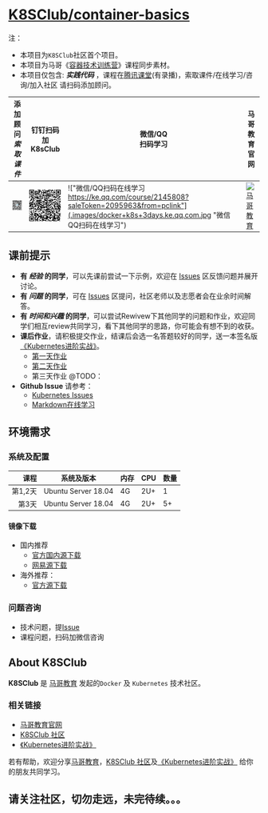 #  [K8SClub/container-basics](https://github.com/K8SClub/container-basics)

注：
* 本项目为`K8SClub`社区首个项目。
* 本项目为马哥《[容器技术训练营](https://ke.qq.com/course/2145808?saleToken=2095963&from=pclink)》课程同步素材。
* 本项目仅包含: _**实践代码**_ ，课程在[腾讯课堂](https://ke.qq.com/course/2145808?saleToken=2095963&from=pclink)(有录播)，索取课件/在线学习/咨询/加入社区 请扫码添加顾问。

|添加顾问<br/> _索取课件_ |钉钉扫码<br/>加K8sClub|微信/QQ<br/>扫码学习|马哥教育<br/>官网|
|---|---|---|---|
|![alt "添加顾问索取课件"](.images/handou.jpg "添加顾问索取课件")|![alt "也可钉钉搜索 K8SClub 加群"](.images/DingTalk.png "扫码加入钉钉群")|!["微信/QQ扫码在线学习 https://ke.qq.com/course/2145808?saleToken=2095963&from=pclink"](.images/docker+k8s+3days.ke.qq.com.jpg "微信QQ扫码在线学习")|<a href="http://www.magedu.com/" title="马哥教育"><img src="http://www.magedu.com/wp-content/uploads/2018/12/2018122312035677.png?s=container-basics" width = "120" alt="马哥教育" /></a>|

## 课前提示

* **有 _经验_ 的同学**，可以先课前尝试一下示例，欢迎在 [Issues](https://github.com/K8SClub/container-basics/issues) 区反馈问题并展开讨论。
* **有 _问题_ 的同学**，可在 [Issues](https://github.com/K8SClub/container-basics/issues) 区提问，社区老师以及志愿者会在业余时间解答。
* **有 _时间和兴趣_ 的同学**，可以尝试Rewivew下其他同学的问题和作业，欢迎同学们相互review共同学习，看下其他同学的思路，你可能会有想不到的收获。
* **课后作业**，请积极提交作业，结课后会选一名答题较好的同学，送一本签名版[《Kubernetes进阶实战》](https://union-click.jd.com/jdc?e=&p=AyIGZRhaHQsbBVUcXhMyEgRQHV0VAxY3EUQDS10iXhBeGlcJDBkNXg9JHU4YDk5ER1xOGRNLGEEcVV8BXURFUFdfC0RVU1JRUy1OVxUBFwFTG1oRMkFfC1MGZn5uZBUYMH5Jc3cIclMQHFQLWStaJQITBlYfUhYBFgRlK1sSMkRpVRpaFAMTAlQfWCUDIgdREl0RBBAOUB1YEwMiAFUSa11cVkwNdQxWWkZYACtrJQEiN2UbaxYyUGlVGlsQVxYDVEtSFQQXAFNJCxYHEAdcTAsdBhFTBRMLEDIQBlQfUg%3D%3D)。
    * [第一天作业](https://github.com/K8SClub/container-basics/issues/2)
    * [第二天作业](https://github.com/K8SClub/container-basics/issues/5)
    * 第三天作业 @TODO：
* **Github Issue** 请参考：
    * [Kubernetes Issues](https://github.com/kubernetes/kubernetes/issues)
    * [Markdown在线学习](http://www.mdeditor.com/)
    
## 环境需求

### 系统及配置

|课程|系统及版本|内存|CPU|数量|
|----:|-------|---|----|----|
|第1,2天|Ubuntu Server 18.04|4G|2U+|1|
|第3天|Ubuntu Server 18.04|4G|2U+|5+|

#### 镜像下载
* 国内推荐
    * [官方国内源下载](https://cn.ubuntu.com/download)
    * [网易源下载](http://mirrors.163.com/ubuntu-releases/18.04/ubuntu-18.04.4-live-server-amd64.iso)
* 海外推荐：
    * [官方源下载](https://mirrors.melbourne.co.uk/ubuntu-releases/18.04.4/ubuntu-18.04.4-live-server-amd64.iso)

### 问题咨询

* 技术问题，提[Issue](https://github.com/K8SClub/container-basics/issues)
* 课程问题，扫码加微信咨询

## About K8SClub

**K8SClub** 是 [马哥教育](http://www.magedu.com/) 发起的`Docker` 及 `Kubernetes` 技术社区。

### 相关链接

* [马哥教育官网](http://www.magedu.com/)
* [K8SClub 社区](https://github.com/K8SClub)
* [《Kubernetes进阶实战》](https://union-click.jd.com/jdc?e=&p=AyIGZRhaHQsbBVUcXhMyEgRQHV0VAxY3EUQDS10iXhBeGlcJDBkNXg9JHU4YDk5ER1xOGRNLGEEcVV8BXURFUFdfC0RVU1JRUy1OVxUBFwFTG1oRMkFfC1MGZn5uZBUYMH5Jc3cIclMQHFQLWStaJQITBlYfUhYBFgRlK1sSMkRpVRpaFAMTAlQfWCUDIgdREl0RBBAOUB1YEwMiAFUSa11cVkwNdQxWWkZYACtrJQEiN2UbaxYyUGlVGlsQVxYDVEtSFQQXAFNJCxYHEAdcTAsdBhFTBRMLEDIQBlQfUg%3D%3D) 

若有帮助，欢迎分享[马哥教育](http://www.magedu.com/)，[K8SClub 社区](https://github.com/K8SClub)及[《Kubernetes进阶实战》](https://union-click.jd.com/jdc?e=&p=AyIGZRhaHQsbBVUcXhMyEgRQHV0VAxY3EUQDS10iXhBeGlcJDBkNXg9JHU4YDk5ER1xOGRNLGEEcVV8BXURFUFdfC0RVU1JRUy1OVxUBFwFTG1oRMkFfC1MGZn5uZBUYMH5Jc3cIclMQHFQLWStaJQITBlYfUhYBFgRlK1sSMkRpVRpaFAMTAlQfWCUDIgdREl0RBBAOUB1YEwMiAFUSa11cVkwNdQxWWkZYACtrJQEiN2UbaxYyUGlVGlsQVxYDVEtSFQQXAFNJCxYHEAdcTAsdBhFTBRMLEDIQBlQfUg%3D%3D) 给你的朋友共同学习。

## 请关注社区，切勿走远，未完待续。。。
